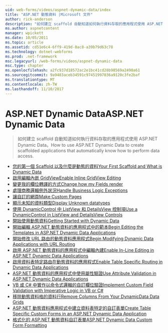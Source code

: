 ```yaml
---
uid: web-forms/videos/aspnet-dynamic-data/index
title: "ASP.NET 動態資料 |Microsoft 文件"
author: rick-anderson
description: "如何建立 scaffold 自動知道如何執行資料存取的應用程式使用 ASP.NET Dynamic Data。"
ms.author: aspnetcontent
manager: wpickett
ms.date: 10/05/2011
ms.topic: article
ms.assetid: cd51e6c4-6ff9-419d-8ac8-a39b79d63c78
ms.technology: dotnet-webforms
ms.prod: .net-framework
msc.legacyurl: /web-forms/videos/aspnet-dynamic-data
msc.type: chapter
ms.openlocfilehash: a2fc937d18572ac2e1bc41cd28b98569a2490a61
ms.sourcegitcommit: 9a9483aceb34591c97451997036a9120c3fe2baf
ms.translationtype: MT
ms.contentlocale: zh-TW
ms.lasthandoff: 11/10/2017
---
```

<a name="aspnet-dynamic-data"></a><span data-ttu-id="e525c-103">ASP.NET Dynamic Data</span><span class="sxs-lookup"><span data-stu-id="e525c-103">ASP.NET Dynamic Data</span></span>
====================
> <span data-ttu-id="e525c-104">如何建立 scaffold 自動知道如何執行資料存取的應用程式使用 ASP.NET Dynamic Data。</span><span class="sxs-lookup"><span data-stu-id="e525c-104">How to use ASP.NET Dynamic Data to create scaffolded applications that automatically know how to perform data access.</span></span>


- [<span data-ttu-id="e525c-105">您的第一個 Scaffold 以及什麼是動態的資料</span><span class="sxs-lookup"><span data-stu-id="e525c-105">Your First Scaffold and What is Dynamic Data</span></span>](your-first-scaffold-and-what-is-dynamic-data.md)
- [<span data-ttu-id="e525c-106">啟用編輯內嵌 GridView</span><span class="sxs-lookup"><span data-stu-id="e525c-106">Enable Inline GridView Editing</span></span>](how-do-i-enable-inline-gridview-editing.md)
- [<span data-ttu-id="e525c-107">變更我的欄位轉譯的方式</span><span class="sxs-lookup"><span data-stu-id="e525c-107">Change how my Fields render</span></span>](how-do-i-change-how-my-fields-render.md)
- [<span data-ttu-id="e525c-108">處理商務邏輯例外狀況</span><span class="sxs-lookup"><span data-stu-id="e525c-108">Handle Business Logic Exceptions</span></span>](how-do-i-handle-business-logic-exceptions.md)
- [<span data-ttu-id="e525c-109">讓自訂的網頁</span><span class="sxs-lookup"><span data-stu-id="e525c-109">Make Custom Pages</span></span>](how-do-i-make-custom-pages.md)
- [<span data-ttu-id="e525c-110">顯示未知的資料類型</span><span class="sxs-lookup"><span data-stu-id="e525c-110">Display Unknown datatypes</span></span>](how-do-i-display-unknown-datatypes.md)
- [<span data-ttu-id="e525c-111">使用 DynamicControl 中 ListView 和 DetailsView 控制項</span><span class="sxs-lookup"><span data-stu-id="e525c-111">Use a DynamicControl in ListView and DetailsView Controls</span></span>](how-do-i-use-a-dynamiccontrol-in-listview-and-detailsview-controls.md)
- [<span data-ttu-id="e525c-112">開始使用動態資料</span><span class="sxs-lookup"><span data-stu-id="e525c-112">Getting Started with Dynamic Data</span></span>](getting-started-with-dynamic-data.md)
- [<span data-ttu-id="e525c-113">開始編輯 ASP.NET 動態資料的應用程式中的範本</span><span class="sxs-lookup"><span data-stu-id="e525c-113">Begin Editing the Templates in ASP.NET Dynamic Data Applications</span></span>](begin-editing-the-templates-in-aspnet-dynamic-data-applications.md)
- [<span data-ttu-id="e525c-114">開始修改 URL 路由的動態資料應用程式</span><span class="sxs-lookup"><span data-stu-id="e525c-114">Begin Modifying Dynamic Data Applications with URL Routing</span></span>](begin-modifying-dynamic-data-applications-with-url-routing.md)
- [<span data-ttu-id="e525c-115">啟用 ASP.NET 動態資料的應用程式中編輯內建</span><span class="sxs-lookup"><span data-stu-id="e525c-115">Enable In-Line Editing in ASP.NET Dynamic Data Applications</span></span>](enable-in-line-editing-in-aspnet-dynamic-data-applications.md)
- [<span data-ttu-id="e525c-116">啟用資料表特定路由在動態資料的應用程式</span><span class="sxs-lookup"><span data-stu-id="e525c-116">Enable Table Specific Routing in Dynamic Data Applications</span></span>](how-to-enable-table-specific-routing-in-dynamic-data-applications.md)
- [<span data-ttu-id="e525c-117">ASP.NET 動態資料的應用程式中使用屬性驗證</span><span class="sxs-lookup"><span data-stu-id="e525c-117">Use Attribute Validation in ASP.NET Dynamic Data Applications</span></span>](how-to-use-attribute-validation-in-aspnet-dynamic-data-applications.md)
- [<span data-ttu-id="e525c-118">VB 或 C# 中實作以命令式邏輯的自訂欄位驗證</span><span class="sxs-lookup"><span data-stu-id="e525c-118">Implement Custom Field Validation with Imperative Logic in VB or C#</span></span>](how-to-implement-custom-field-validation-with-imperative-logic-in-vb-or-c.md)
- [<span data-ttu-id="e525c-119">移除動態資料格的資料行</span><span class="sxs-lookup"><span data-stu-id="e525c-119">Remove Columns From Your DynamicData Data Grids</span></span>](how-to-remove-columns-from-your-dynamicdata-data-grids.md)
- [<span data-ttu-id="e525c-120">ASP.NET 動態資料應用程式中建立資料表特定的自訂表單</span><span class="sxs-lookup"><span data-stu-id="e525c-120">Create Table Specific Custom Forms in an ASP.NET Dynamic Data Application</span></span>](how-to-create-table-specific-custom-forms-in-an-aspnet-dynamic-data-application.md)
- [<span data-ttu-id="e525c-121">格式化的 ASP.NET 動態資料自訂表單</span><span class="sxs-lookup"><span data-stu-id="e525c-121">ASP.NET Dynamic Data Custom Form Formatting</span></span>](aspnet-dynamic-data-custom-form-formatting.md)
